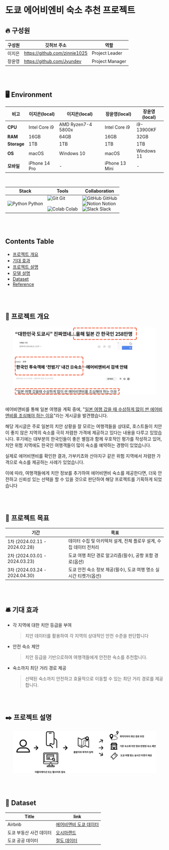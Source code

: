 # 도쿄 에어비엔비 숙소 추천 프로젝트

## 🔥 구성원

| 구성원 | 깃허브 주소 | 역할 |  
| --- | --- | --- | 
| 이지은 | https://github.com/zinnie1025 | Project Leader |
| 장윤영 | https://github.com/Jyundev | Project Manager |

</br></br>

## 🖥️  Environment 
**비고** | **이지은(local)** | **이지은(local)** | **장윤영(local)** | **장윤영(local)**
-----|-------|-------|-------|-------|
**CPU** | Intel Core i9 | AMD Ryzen7-4 5800x | Intel Core i9 | i9-13900KF |
**RAM** | 16GB | 64GB | 16GB | 32GB |  
**Storage** | 1TB | 1TB | 1TB | 1TB |
**OS** | macOS | Windows 10 | macOS | Windows 11 |
**모바일** | iPhone 14 Pro | - | iPhone 13 Mini | - |

</br>

| Stack | Tools | Collaboration |
|-------|-------|---------------|
| <img src="https://encrypted-tbn0.gstatic.com/images?q=tbn:ANd9GcSHLN0RrPTmNUSMhl6MTeX0p_uIIj6Qzoxok9gjmzjELFRCeJaN34K8nOSaG56rrrw-evQ&usqp=CAU" alt="Python" width="40px"> Python | <img src="https://git-scm.com/images/logos/downloads/Git-Icon-1788C.png" alt="Git" width="40px"> Git<br><br><img src="https://logowik.com/content/uploads/images/google-colaboratory6512.jpg" alt="Colab" width="40px"> Colab | <img src="https://cdn-icons-png.flaticon.com/512/25/25231.png" alt="GitHub" width="40px"> GitHub<br><img src="https://cdn.icon-icons.com/icons2/2389/PNG/512/notion_logo_icon_145025.png" alt="Notion" width="40px"> Notion<br><img src="https://cdn-icons-png.flaticon.com/512/2111/2111615.png" alt="Slack" width="40px"> Slack |


</br></br>


## Contents Table

- [프로젝트 개요](#📑-프로젝트-개요)
- [기대 효과](#🛎️-기대-효과)
- [프로젝트 설명](#✒️-프로젝트-설명)
- [모델 설명](#✒️-모델-설명)
- [Dataset](#📁-dataset)
- [Reference](#📌-reference)

</br></br>


## 📑 프로젝트 개요 

<div align="center" style="display: flex; justify-content: center; text-align: center;">
  <img src="img/news.png" alt="Alt text" style="width: 90%; margin: 5px;">
</div>

<br>

 에어비앤비를 통해 일본 여행을 계획 중에, "[일본 여행 갔을 때 수상하게 많이 싼 에어비앤비를 조심해야 하는 이유](https://kohwok.tistory.com/2747)"라는 게시글을 발견했습니다. 

해당 게시글은 주로 일본의 치안 상황을 잘 모르는 여행객들을 상대로, 호스트들이 치안이 좋지 않은 지역의 숙소를 극히 저렴한 가격에 제공하고 있다는 내용을 다루고 있었습니다.  후기에는 대부분의 한국인들이 좋은 별점과 함께 우호적인 평가를 작성하고 있어, 치안 위험 지역에도 한국인 여행객들이 많이 숙소를 예약하는 경향이 있었습니다.

실제로 에어비앤비를 확인한 결과, 가부키쵸와 산야지구 같은 위험 지역에서 저렴한 가격으로 숙소를 제공하는 사례가 있었습니다.

이에 따라, 여행객들에게 치안 정보를 추가하여 에어비앤비 숙소를 제공한다면, 더욱 안전하고 신뢰성 있는 선택을 할 수 있을 것으로 판단하여 해당 프로젝트를 기획하게 되었습니다

</br></br>

## 📆 프로젝트 목표 

| 기간 | 목표 |
| --- | --- |
| 1차 (2024.02.11 - 2024.02.28)| 데이터 수집 및 아키텍처 설계, 전체 플로우 설계, 수집 데이터 전처리 |
|2차 (2024.03.01 - 2024.03.23) | 도쿄 여행 최단 경로 알고리즘(필수), 공항 포함 경로(옵션) |
| 3차 (2024.03.24 - 2024.04.30) | 도쿄 안전 숙소 정보 제공(필수), 도쿄 여행 명소 실시간 티켓가(옵션)|

</br></br>

## 🛎️ 기대 효과
- 각 지역에 대한 치안 등급을 부여
    > 치안 데이터를 활용하여 각 지역의 상대적인 안전 수준을 판단합니다
- 안전 숙소 제안 
    > 치안 등급을 기반으로하여 여행객들에게 안전한 숙소를 추천합니다. 
- 숙소까지 최단 거리 경로 제공 
    >선택된 숙소까지 안전하고 효율적으로 이동할 수 있는 최단 거리 경로를 제공합니다. 

</br></br>

## ✒️  프로젝트 설명

<div align="center" style="display: flex; justify-content: center; text-align: center;">
  <img src="img/flow.png" alt="Alt text" style="width: 90%; margin: 5px;">
</div>

</br></br>

## 📁 Dataset

| Title | link |
| --- | --- |
| Airbnb| <a href = http://insideairbnb.com/get-the-data>에어비앤비 도쿄 데이터</a> |
| 도쿄 부동산 사건 데이터  | <a href = http://www.oshimaland.co.jp>오시마랜드</a>|
| 도쿄 공공 데이터 |<a href = http://www.oshimaland.co.jp>절도 데이터 </a> |
